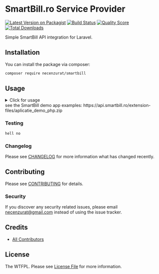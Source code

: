 # SmartBill.ro Service Provider

[![Latest Version on Packagist](https://img.shields.io/packagist/v/necenzurat/smartbill.svg?style=flat-square)](https://packagist.org/packages/necenzurat/smartbill)
[![Build Status](https://img.shields.io/travis/necenzurat/smartbill/master.svg?style=flat-square)](https://travis-ci.org/necenzurat/smartbill)
[![Quality Score](https://img.shields.io/scrutinizer/g/necenzurat/smartbill.svg?style=flat-square)](https://scrutinizer-ci.com/g/necenzurat/smartbill)
[![Total Downloads](https://img.shields.io/packagist/dt/necenzurat/smartbill.svg?style=flat-square)](https://packagist.org/packages/necenzurat/smartbill)

Simple SmartBill API integration for Laravel.

## Installation

You can install the package via composer:

```bash
composer require necenzurat/smartbill
```

## Usage

<details><summary>Click for usage</summary>
<p>

```php

$smartbill = new SmartBill;

$invoice = array(
    'companyVatCode'=> $companyVatCode,
    'client' 		=> array(
        'name' 			=> "Intelligent IT",
        'vatCode' 		=> "RO12345678",
        'regCom' 		=> "",
        'address' 		=> "str. Sperantei, nr. 5",
        'isTaxPayer' 	=> false,
        'city' 			=> "Sibiu",
        'country' 		=> "Romania",
        'email' 		=> "office@intelligent.ro",
    ),
    'issueDate' 	=> date('Y-m-d'),
    'seriesName' 	=> $companyInvoiceSeries,
    'isDraft' 		=> false,
    'dueDate' 		=> date('Y-m-d', time() + 14*3600),
    'mentions' 		=> "",
    'observations' 	=> "",
    'deliveryDate' 	=> date('Y-m-d', time() + 1*3600),
    'products' 		=> array(
        array(
            'name' 				=> "Produs 1",
            'code' 				=> "ccd1",
            'isDiscount' 		=> false,
            'measuringUnitName' => "buc",
            'currency' 			=> "RON",
            'quantity' 			=> 2,
            'price' 			=> 10,
            'isTaxIncluded' 	=> true,
            'taxName' 			=> "Redusa",
            'taxPercentage' 	=> 9,
            'isService' 		=> false,
        ),
    ),
);
echo 'Emitere factura simpla: ';
try {
   $output = $smartbill->createInvoice($invoice); //see docs for response
   $invoiceNumber = $output['number'];
   $invoiceSeries = $output['series'];
   echo $invoiceSeries . $invoiceNumber;
} catch (Exception $ex) {
   echo $ex->getMessage();
}
```

</p>
</details>
see the SmartBill demo app examples: https://api.smartbill.ro/extension-files/aplicatie_demo_php.zip


### Testing

``` bash
hell no
```

### Changelog

Please see [CHANGELOG](CHANGELOG.md) for more information what has changed recently.

## Contributing

Please see [CONTRIBUTING](CONTRIBUTING.md) for details.

### Security

If you discover any security related issues, please email necenzurat@gmail.com instead of using the issue tracker.

## Credits

- [All Contributors](../../contributors)

## License

The WTFPL. Please see [License File](LICENSE.md) for more information.
